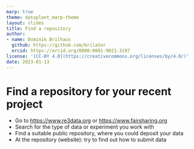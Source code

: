 ```yaml
---
marp: true
theme: dataplant_marp-theme
layout: slides
title: Find a repository
author:
- name: Dominik Brilhaus
  github: https://github.com/brilator
  orcid: https://orcid.org/0000-0001-9021-3197
license: '[CC-BY 4.0](https://creativecommons.org/licenses/by/4.0/)'
date: 2023-01-13
---
```


# Find a repository for your recent project

- Go to https://www.re3data.org or https://www.fairsharing.org
- Search for the type of data or experiment you work with
- Find a suitable public repository, where you could deposit your data
- At the repository (website): try to find out how to submit data
